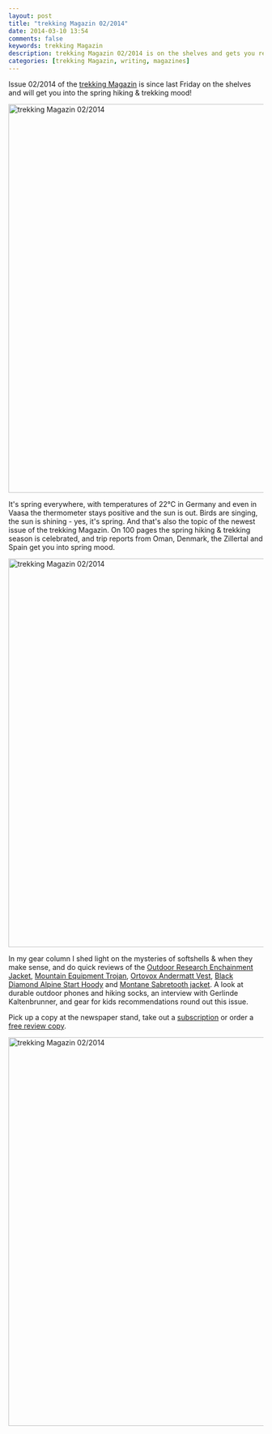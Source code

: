 ```yaml
---
layout: post
title: "trekking Magazin 02/2014"
date: 2014-03-10 13:54
comments: false
keywords: trekking Magazin
description: trekking Magazin 02/2014 is on the shelves and gets you ready for spring!
categories: [trekking Magazin, writing, magazines]
---
```


Issue 02/2014 of the [trekking Magazin](http://www.trekkingmagazin.com/) is since last Friday on the shelves and will get you into the spring hiking & trekking mood!

<a href="http://www.flickr.com/photos/hendrikmorkel/13058064224/" title="trekking Magazin 02/2014 by HendrikMorkel, on Flickr"><img src="http://farm8.staticflickr.com/7365/13058064224_2cf2eb0772_b.jpg" width="1024" height="768" alt="trekking Magazin 02/2014"></a>

<!-- more -->

It's spring everywhere, with temperatures of 22°C in Germany and even in Vaasa the thermometer stays positive and the sun is out. Birds are singing, the sun is shining - yes, it's spring. And that's also the topic of the newest issue of the trekking Magazin. On 100 pages the spring hiking & trekking season is celebrated, and trip reports from Oman, Denmark, the Zillertal and Spain get you into spring mood. 

<a href="http://www.flickr.com/photos/hendrikmorkel/13058115303/" title="trekking Magazin 02/2014 by HendrikMorkel, on Flickr"><img src="http://farm8.staticflickr.com/7351/13058115303_d898c1f160_b.jpg" width="1024" height="768" alt="trekking Magazin 02/2014"></a>

In my gear column I shed light on the mysteries of softshells & when they make sense, and do quick reviews of the [Outdoor Research Enchainment Jacket](http://bit.ly/1fiPblo), [Mountain Equipment Trojan](http://www.bergzeit.de/mountain-equipment-trojan-hooded-jacke-nautilus/), [Ortovox Andermatt Vest](http://www.bergzeit.de/ortovox-andermatt-vest-blue-ocean/), [Black Diamond Alpine Start Hoody](http://bit.ly/OcTdRJ) and [Montane Sabretooth jacket](http://bit.ly/1gHaaxw). A look at durable outdoor phones and hiking socks, an interview with Gerlinde Kaltenbrunner, and gear for kids recommendations round out this issue. 

Pick up a copy at the newspaper stand, take out a [subscription](http://www.trekkingmagazin.com/abonnement) or order a [free review copy](http://www.trekkingmagazin.com/magazin/probeexemplar).

<a href="http://www.flickr.com/photos/hendrikmorkel/13058072624/" title="trekking Magazin 02/2014 by HendrikMorkel, on Flickr"><img src="http://farm8.staticflickr.com/7415/13058072624_e37b658d98_b.jpg" width="1024" height="768" alt="trekking Magazin 02/2014"></a>
